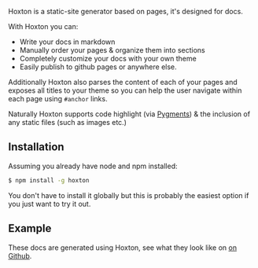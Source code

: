 Hoxton is a static-site generator based on pages, it's designed for docs.

With Hoxton you can:
- Write your docs in markdown
- Manually order your pages & organize them into sections
- Completely customize your docs with your own theme
- Easily publish to github pages or anywhere else.

Additionally Hoxton also parses the content of each of your pages and exposes all titles to your theme so you can help the user navigate within each page using `#anchor` links.

Naturally Hoxton supports code highlight (via [Pygments](http://pygments.org/)) & the inclusion of any static files (such as images etc.)

## Installation
Assuming you already have node and npm installed:
```bash
$ npm install -g hoxton
```
You don't have to install it globally but this is probably the easiest option if you just want to try it out.

## Example
These docs are generated using Hoxton, see what they look like on [on Github](https://github.com/mattvagni/hoxton-docs).
